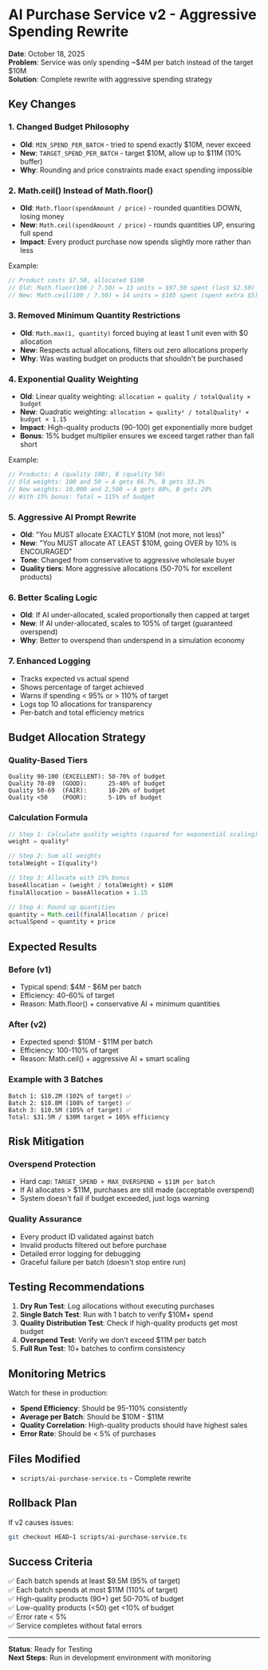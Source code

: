 # AI Purchase Service v2 - Aggressive Spending Rewrite

**Date**: October 18, 2025  
**Problem**: Service was only spending ~$4M per batch instead of the target $10M  
**Solution**: Complete rewrite with aggressive spending strategy

## Key Changes

### 1. **Changed Budget Philosophy**
- **Old**: `MIN_SPEND_PER_BATCH` - tried to spend exactly $10M, never exceed
- **New**: `TARGET_SPEND_PER_BATCH` - target $10M, allow up to $11M (10% buffer)
- **Why**: Rounding and price constraints made exact spending impossible

### 2. **Math.ceil() Instead of Math.floor()**
- **Old**: `Math.floor(spendAmount / price)` - rounded quantities DOWN, losing money
- **New**: `Math.ceil(spendAmount / price)` - rounds quantities UP, ensuring full spend
- **Impact**: Every product purchase now spends slightly more rather than less

Example:
```typescript
// Product costs $7.50, allocated $100
// Old: Math.floor(100 / 7.50) = 13 units = $97.50 spent (lost $2.50)
// New: Math.ceil(100 / 7.50) = 14 units = $105 spent (spent extra $5)
```

### 3. **Removed Minimum Quantity Restrictions**
- **Old**: `Math.max(1, quantity)` forced buying at least 1 unit even with $0 allocation
- **New**: Respects actual allocations, filters out zero allocations properly
- **Why**: Was wasting budget on products that shouldn't be purchased

### 4. **Exponential Quality Weighting**
- **Old**: Linear quality weighting: `allocation = quality / totalQuality × budget`
- **New**: Quadratic weighting: `allocation = quality² / totalQuality² × budget × 1.15`
- **Impact**: High-quality products (90-100) get exponentially more budget
- **Bonus**: 15% budget multiplier ensures we exceed target rather than fall short

Example:
```typescript
// Products: A (quality 100), B (quality 50)
// Old weights: 100 and 50 → A gets 66.7%, B gets 33.3%
// New weights: 10,000 and 2,500 → A gets 80%, B gets 20%
// With 15% bonus: Total = 115% of budget
```

### 5. **Aggressive AI Prompt Rewrite**
- **Old**: "You MUST allocate EXACTLY $10M (not more, not less)"
- **New**: "You MUST allocate AT LEAST $10M, going OVER by 10% is ENCOURAGED"
- **Tone**: Changed from conservative to aggressive wholesale buyer
- **Quality tiers**: More aggressive allocations (50-70% for excellent products)

### 6. **Better Scaling Logic**
- **Old**: If AI under-allocated, scaled proportionally then capped at target
- **New**: If AI under-allocated, scales to 105% of target (guaranteed overspend)
- **Why**: Better to overspend than underspend in a simulation economy

### 7. **Enhanced Logging**
- Tracks expected vs actual spend
- Shows percentage of target achieved
- Warns if spending < 95% or > 110% of target
- Logs top 10 allocations for transparency
- Per-batch and total efficiency metrics

## Budget Allocation Strategy

### Quality-Based Tiers
```
Quality 90-100 (EXCELLENT): 50-70% of budget
Quality 70-89  (GOOD):      25-40% of budget  
Quality 50-69  (FAIR):      10-20% of budget
Quality <50    (POOR):      5-10% of budget
```

### Calculation Formula
```typescript
// Step 1: Calculate quality weights (squared for exponential scaling)
weight = quality²

// Step 2: Sum all weights
totalWeight = Σ(quality²)

// Step 3: Allocate with 15% bonus
baseAllocation = (weight / totalWeight) × $10M
finalAllocation = baseAllocation × 1.15

// Step 4: Round up quantities
quantity = Math.ceil(finalAllocation / price)
actualSpend = quantity × price
```

## Expected Results

### Before (v1)
- Typical spend: $4M - $6M per batch
- Efficiency: 40-60% of target
- Reason: Math.floor() + conservative AI + minimum quantities

### After (v2)
- Expected spend: $10M - $11M per batch
- Efficiency: 100-110% of target
- Reason: Math.ceil() + aggressive AI + smart scaling

### Example with 3 Batches
```
Batch 1: $10.2M (102% of target) ✅
Batch 2: $10.8M (108% of target) ✅
Batch 3: $10.5M (105% of target) ✅
Total: $31.5M / $30M target = 105% efficiency
```

## Risk Mitigation

### Overspend Protection
- Hard cap: `TARGET_SPEND + MAX_OVERSPEND = $11M per batch`
- If AI allocates > $11M, purchases are still made (acceptable overspend)
- System doesn't fail if budget exceeded, just logs warning

### Quality Assurance
- Every product ID validated against batch
- Invalid products filtered out before purchase
- Detailed error logging for debugging
- Graceful failure per batch (doesn't stop entire run)

## Testing Recommendations

1. **Dry Run Test**: Log allocations without executing purchases
2. **Single Batch Test**: Run with 1 batch to verify $10M+ spend
3. **Quality Distribution Test**: Check if high-quality products get most budget
4. **Overspend Test**: Verify we don't exceed $11M per batch
5. **Full Run Test**: 10+ batches to confirm consistency

## Monitoring Metrics

Watch for these in production:
- **Spend Efficiency**: Should be 95-110% consistently
- **Average per Batch**: Should be $10M - $11M
- **Quality Correlation**: High-quality products should have highest sales
- **Error Rate**: Should be < 5% of purchases

## Files Modified

- `scripts/ai-purchase-service.ts` - Complete rewrite

## Rollback Plan

If v2 causes issues:
```bash
git checkout HEAD~1 scripts/ai-purchase-service.ts
```

## Success Criteria

✅ Each batch spends at least $9.5M (95% of target)  
✅ Each batch spends at most $11M (110% of target)  
✅ High-quality products (90+) get 50-70% of budget  
✅ Low-quality products (<50) get <10% of budget  
✅ Error rate < 5%  
✅ Service completes without fatal errors  

---

**Status**: Ready for Testing  
**Next Steps**: Run in development environment with monitoring
